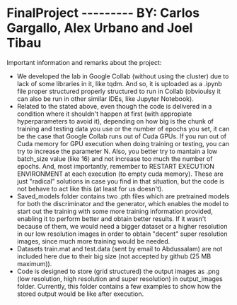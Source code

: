 # FinalProject --------- BY: Carlos Gargallo, Alex Urbano and Joel Tibau
Important information and remarks about the project:

- We developed the lab in Google Collab (without using the cluster) due to lack of some libraries in it, like tqdm. And so, it is uploaded as a .ipynb file proper structured
  properly structured to run in Collab (obvioulsy it can also be run in other similar IDEs, like Jupyter Notebook).
- Related to the stated above, even though the code is delivered in a condition where it shouldn't happen at first (with appropiate hyperparameters to avoid it), depending on how   big is the chunk of training and testing data you use or the number of epochs you set, it can be the case that Google Collab runs out of Cuda GPUs.
  If you run out of Cuda memory for GPU execution when doing training or testing, you can try to increase the parameter N. Also, you better try to mantain a low batch_size value     (like 16) and not increase too much the number of epochs. And, most importantly, remember to RESTART EXECUTION ENVIRONMENT at each execution (to empty cuda memory).
  These are just "radical" solutions in case you find in that situation, but the code is not behave to act like this (at least for us doesn't).
- Saved_models folder contains two .pth files which are pretrained models for both the discriminator and the generator, which enables the model to start out the training with       some more training information provided, enabling it to perform better and obtain better results. If it wasn't because of them, we would need a bigger dataset or a higher         resolution in our low resolution images in order to obtain "decent" super resolution images, since much more training would be needed.
- Datasets train.mat and test.data (sent by email to Abdussalam) are not included here due to their big size (not accepted by github (25 MB maximum)).
- Code is designed to store (grid structured) the output images as .png (low resolution, high resolution and super resolution) in output_images folder.
  Currently, this folder contains a few examples to show how the stored output would be like after execution.

